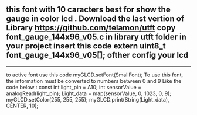 this font with 10 caracters best for show the gauge in color lcd .
Download the last vertion of Library 
https://github.com/telamon/utft
copy font_gauge_144x96_v05.c in library utft folder
in your project insert this code
extern uint8_t font_gauge_144x96_v05[];
ofther config your lcd
----------------------------
----------------------------
to active font use this code
myGLCD.setFont(SmallFont);
To use this font, the information must be converted to numbers between 0 and 9
Like the code below :
const int light_pin = A10;
int sensorValue = analogRead(light_pin);
Light_data = map(sensorValue, 0, 1023, 0, 9);
myGLCD.setColor(255, 255, 255);
myGLCD.print(String(Light_data), CENTER, 10);

